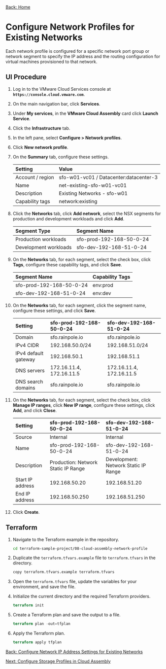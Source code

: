 [Back: Home](README.md)

# Configure Network Profiles for Existing Networks

Each network profile is configured for a specific network port group or network segment to specify the IP address and the routing configuration for virtual machines provisioned to that network.

## UI Procedure

1. Log in to the VMware Cloud Services console at **`https://console.cloud.vmware.com`**.

2. On the main navigation bar, click **Services**.

3. Under **My services**, in the **VMware Cloud Assembly** card click **Launch Service**.

4. Click the **Infrastructure** tab.

5. In the left pane, select **Configure > Network profiles**.

6. Click **New network profile**.

7. On the **Summary** tab, configure these settings.

    | **Setting**      | **Value**                              |
    | :-               | :-                                     |
    | Account / region | sfo-w01-vc01 / Datacenter:datacenter-3 |
    | Name             | net-existing-sfo-w01-vc01              |
    | Description      | Existing Networks - sfo-w01            |
    | Capability tags  | network:existing                       |

8. Click the **Networks** tab, click **Add network**, select the NSX segments for production and development workloads and click **Add**.

    | **Segment Type**      | **Segment Name**         |
    | :-                    | :-                       |
    | Production workloads  | sfo-prod-192-168-50-0-24 |
    | Development workloads | sfo-dev-192-168-51-0-24  |

9. On the **Networks** tab, for each segment, select the check box, click **Tags**, configure these capability tags, and click **Save**.

    | **Segment Name**         | **Capability Tags** |
    | :-                       | :-                  |
    | sfo-prod-192-168-50-0-24 | env:prod            |
    | sfo-dev-192-168-51-0-24  | env:dev             |

10. On the **Networks** tab, for each segment, click the segment name, configure these settings, and click **Save**.

    | **Setting**           | **sfo-prod-192-168-50-0-24** | **sfo-dev-192-168-51-0-24** |
    | :-                    | :-                           | :-                                        |
    | Domain                | sfo.rainpole.io              | sfo.rainpole.io                           |
    | IPv4 CIDR             | 192.168.50.0/24              | 192.168.51.0/24                            |
    | IPv4 default gateway  | 192.168.50.1                 | 192.168.51.1                               |
    | DNS servers           | 172.16.11.4, 172.16.11.5     | 172.16.11.4, 172.16.11.5                  |
    | DNS search domains    | sfo.rainpole.io              | sfo.rainpole.io                           |

11. On the **Networks** tab, for each segment, select the check box, click **Manage IP ranges**, click **New IP range**, configure these settings, click **Add**, and click **Close**.

    | **Setting**      | **sfo-prod-192-168-50-0-24**        | **sfo-dev-192-168-51-0-24**          |
    | :-               | :-                                  | :-                                   |
    | Source           | Internal                            | Internal                             |
    | Name             | sfo-prod-192-168-50-0-24            | sfo-dev-192-168-51-0-24              |
    | Description      | Production: Network Static IP Range | Development: Network Static IP Range |
    | Start IP address | 192.168.50.20                       | 192.168.51.20                        |
    | End IP address   | 192.168.50.250                      | 192.168.51.250                       |

12. Click **Create**.

## Terraform

1. Navigate to the Terraform example in the repository.

    ```bash
    cd terraform-sample-project/08-cloud-assembly-network-profile
    ```

2. Duplicate the `terraform.tfvars.example` file to `terraform.tfvars` in the directory.

   ```bash
   copy terraform.tfvars.example terraform.tfvars
   ```

3. Open the `terraform.tfvars` file, update the variables for your environment, and save the file.

4. Initialize the current directory and the required Terraform providers.

   ```terraform
   terraform init
   ```

5. Create a Terraform plan and save the output to a file.

   ```terraform
   terraform plan -out=tfplan
   ```

6. Apply the Terraform plan.

   ```terraform
   terraform apply tfplan
   ```


[Back: Configure Network IP Address Settings for Existing Networks](7-configure-segment-networking.md)

[Next: Configure Storage Profiles in Cloud Assembly](9-configure-storage-profile.md)
